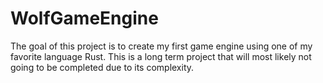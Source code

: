 # WolfGameEngine
The goal of this project is to create my first game engine using one of my favorite language Rust.
This is a long term project that will most likely not going to be completed due to its complexity. 
